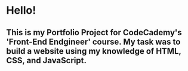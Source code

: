 # Hello!
## This is my Portfolio Project for CodeCademy's 'Front-End Endgineer' course.  My task was to build a website using my knowledge of HTML, CSS, and JavaScript.
